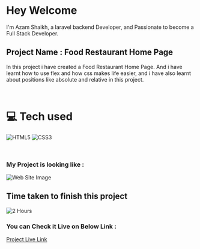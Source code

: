 # Hey Welcome 

I'm Azam Shaikh, a laravel backend Developer, and Passionate to become a Full Stack Developer.

## Project Name : **Food Restaurant Home Page**

In this project i have created a Food Restaurant Home Page. And i have learnt how to use flex and how css makes life easier, and i have also learnt about positions like absolute and relative in this project.

</br>

# 💻 Tech used
![HTML5](https://img.shields.io/badge/html5-%23E34F26.svg?style=for-the-badge&logo=html5&logoColor=white) ![CSS3](https://img.shields.io/badge/css3-%231572B6.svg?style=for-the-badge&logo=css3&logoColor=white)

</br>

### My Project is looking like :

![Web Site Image](./screenshot/food-restaurant)

## Time taken to finish this project

![2 Hours](https://img.shields.io/badge/-2%20Hours-orange)

### You can Check it Live on Below Link :

[Project Live Link](https://azam-street-style-landing-page.netlify.app/)
